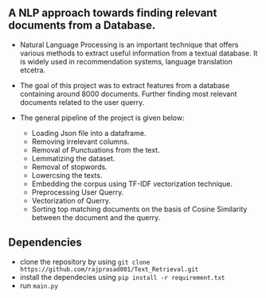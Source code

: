 ## A NLP approach towards finding relevant documents from a Database.

- Natural Language Processing is an important technique that offers various methods to extract useful information from a textual database. It is widely used in recommendation systems, language translation etcetra.

 - The goal of this project was to extract features from a database containing around 8000 documents. Further finding most relevant documents related to the user querry.
 
 - The general pipeline of the project is given below:
   - Loading Json file into a dataframe.
   - Removing irrelevant columns.
   - Removal of Punctuations from the text.
   - Lemmatizing the dataset.
   - Removal of stopwords.
   - Lowercsing the texts.
   - Embedding the corpus using TF-IDF vectorization technique.
   - Preprocessing User Querry.
   - Vectorization of Querry.
   - Sorting top matching documents on the basis of Cosine Similarity between the document and the querry.
   
## Dependencies
- clone the repository by using `git clone https://github.com/rajprasad001/Text_Retrieval.git`
- install the dependecies using `pip install -r requirement.txt`
- run `main.py`
